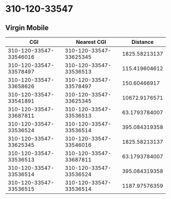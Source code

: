 # 310-120-33547
## Virgin Mobile


| CGI | Nearest CGI | Distance |
|-----|-------------|----------|
| 310-120-33547-33546016 | 310-120-33547-33625345 | 1825.58213137 |
| 310-120-33547-33578497 | 310-120-33547-33536513 | 115.419604612 |
| 310-120-33547-33658626 | 310-120-33547-33578497 | 150.60466917 |
| 310-120-33547-33541891 | 310-120-33547-33625345 | 10672.9176571 |
| 310-120-33547-33687811 | 310-120-33547-33536513 | 63.1793784007 |
| 310-120-33547-33536524 | 310-120-33547-33536514 | 395.084319358 |
| 310-120-33547-33625345 | 310-120-33547-33546016 | 1825.58213137 |
| 310-120-33547-33536513 | 310-120-33547-33687811 | 63.1793784007 |
| 310-120-33547-33536514 | 310-120-33547-33536524 | 395.084319358 |
| 310-120-33547-33536515 | 310-120-33547-33536514 | 1187.97576359 |
